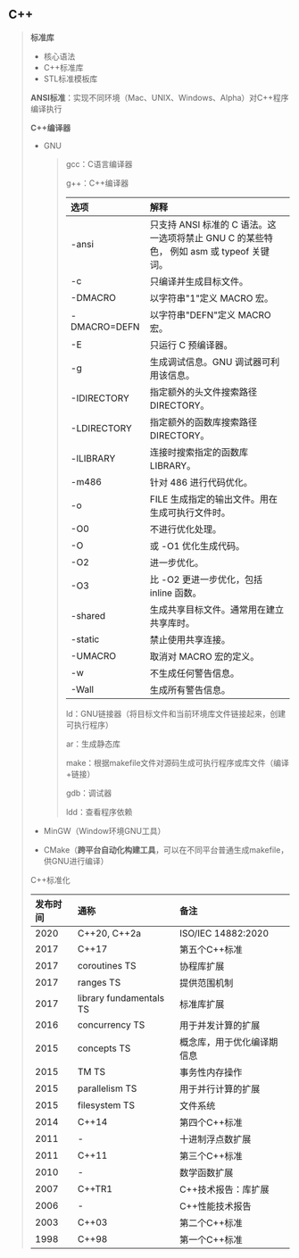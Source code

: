 ## C++

> **标准库**
>
> - 核心语法
> - C++标准库
> - STL标准模板库
>
> **ANSI标准**：实现不同环境（Mac、UNIX、Windows、Alpha）对C++程序编译执行
>
> **C++编译器**
>
> - GNU
>
>   > gcc：C语言编译器
>   >
>   > g++：C++编译器
>   >
>   > | 选项         | 解释                                                         |
>   > | :----------- | :----------------------------------------------------------- |
>   > | -ansi        | 只支持 ANSI 标准的 C 语法。这一选项将禁止 GNU C 的某些特色， 例如 asm 或 typeof 关键词。 |
>   > | -c           | 只编译并生成目标文件。                                       |
>   > | -DMACRO      | 以字符串"1"定义 MACRO 宏。                                   |
>   > | -DMACRO=DEFN | 以字符串"DEFN"定义 MACRO 宏。                                |
>   > | -E           | 只运行 C 预编译器。                                          |
>   > | -g           | 生成调试信息。GNU 调试器可利用该信息。                       |
>   > | -IDIRECTORY  | 指定额外的头文件搜索路径DIRECTORY。                          |
>   > | -LDIRECTORY  | 指定额外的函数库搜索路径DIRECTORY。                          |
>   > | -lLIBRARY    | 连接时搜索指定的函数库LIBRARY。                              |
>   > | -m486        | 针对 486 进行代码优化。                                      |
>   > | -o           | FILE 生成指定的输出文件。用在生成可执行文件时。              |
>   > | -O0          | 不进行优化处理。                                             |
>   > | -O           | 或 -O1 优化生成代码。                                        |
>   > | -O2          | 进一步优化。                                                 |
>   > | -O3          | 比 -O2 更进一步优化，包括 inline 函数。                      |
>   > | -shared      | 生成共享目标文件。通常用在建立共享库时。                     |
>   > | -static      | 禁止使用共享连接。                                           |
>   > | -UMACRO      | 取消对 MACRO 宏的定义。                                      |
>   > | -w           | 不生成任何警告信息。                                         |
>   > | -Wall        | 生成所有警告信息。                                           |
>   >
>   > ld：GNU链接器（将目标文件和当前环境库文件链接起来，创建可执行程序）
>   >
>   > ar：生成静态库
>   >
>   > make：根据makefile文件对源码生成可执行程序或库文件（编译+链接）
>   >
>   > gdb：调试器
>   >
>   > ldd：查看程序依赖
>
> - MinGW（Window环境GNU工具）
>
> - CMake（**跨平台自动化构建工具**，可以在不同平台普通生成makefile，供GNU进行编译）
>
> C++标准化
>
> | 发布时间 | 通称                    | 备注                       |
> | :------- | :---------------------- | :------------------------- |
> | 2020     | C++20, C++2a            | ISO/IEC 14882:2020         |
> | 2017     | C++17                   | 第五个C++标准              |
> | 2017     | coroutines TS           | 协程库扩展                 |
> | 2017     | ranges TS               | 提供范围机制               |
> | 2017     | library fundamentals TS | 标准库扩展                 |
> | 2016     | concurrency TS          | 用于并发计算的扩展         |
> | 2015     | concepts TS             | 概念库，用于优化编译期信息 |
> | 2015     | TM TS                   | 事务性内存操作             |
> | 2015     | parallelism TS          | 用于并行计算的扩展         |
> | 2015     | filesystem TS           | 文件系统                   |
> | 2014     | C++14                   | 第四个C++标准              |
> | 2011     | -                       | 十进制浮点数扩展           |
> | 2011     | C++11                   | 第三个C++标准              |
> | 2010     | -                       | 数学函数扩展               |
> | 2007     | C++TR1                  | C++技术报告：库扩展        |
> | 2006     | -                       | C++性能技术报告            |
> | 2003     | C++03                   | 第二个C++标准              |
> | 1998     | C++98                   | 第一个C++标准              |